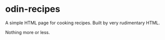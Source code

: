 # odin-recipes
A simple HTML page for cooking recipes. Built by very rudimentary HTML. 

Nothing more or less.
